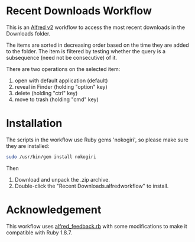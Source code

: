 # Recent Downloads Workflow
This is an [Alfred v2](http://www.alfredapp.com) workflow to access
the most recent downloads in the Downloads folder.

The items are sorted in decreasing order based on the time they
are added to the folder. The item is filtered by testing whether
the query is a subsequence (need not be consecutive) of it.  

There are two operations on the selected item:

1. open with default application (default)
2. reveal in Finder (holding "option" key)
3. delete (holding "ctrl" key)
4. move to trash (holding "cmd" key)

# Installation
The scripts in the workflow use Ruby gems 'nokogiri',
so please make sure they are installed:

```sh
sudo /usr/bin/gem install nokogiri
```

Then

1. Download and unpack the .zip archive.
2. Double-click the "Recent Downloads.alfredworkflow" to install.

# Acknowledgement
This workflow uses [alfred_feedback.rb](https://gist.github.com/4555836)
with some modifications to make it compatible with Ruby 1.8.7.
